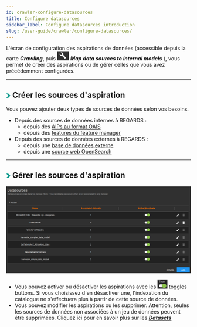 ```yaml
---
id: crawler-configure-datasources
title: Configure datasources
sidebar_label: Configure datasources introduction
slug: /user-guide/crawler/configure-datasources/
---
```


L'écran de configuration des aspirations de données (accessible depuis la carte ***Crawling***, puis <img src="/images/user-documentation/regards-icons/admin/configure.png" alt="configure" height="25"/> ***Map data sources to internal models*** ), vous permet de créer des aspirations ou de gérer celles que vous avez précédemment configurées.

---

## <img src="/images/user-documentation/doc-icons/right-arrow.png" alt="arrow" height="12"/> Créer les sources d'aspiration

Vous pouvez ajouter deux types de sources de données selon vos besoins.

- Depuis des sources de données internes à REGARDS :
  - depuis des [AIPs au format OAIS](../configure-datasources/aips/)
  - depuis des [features du feature manager](../configure-datasources/fem/)
- Depuis des sources de données externes à REGARDS :
  - depuis une [base de données externe](../configure-datasources/external-databases/)
  - depuis une [source web OpenSearch](../configure-datasources/opensearch/)

---

## <img src="/images/user-documentation/doc-icons/right-arrow.png" alt="arrow" height="12"/> Gérer les sources d'aspiration

<div align="center">
  <img src="/images/user-documentation/v1.4/5-crawler/crawler-datasources.png" alt="datasources" width="800"/> 
</div>

- Vous pouvez activer ou désactiver les aspirations avec les <img src="/images/user-documentation/regards-icons/admin/toggle-button.png" alt="toggle" height="25"/> toggles buttons. Si vous choisissez d'en désactiver une, l'indexation du catalogue ne s'effectuera plus à partir de cette source de données.
- Vous pouvez modifier les aspirations ou les supprimer. Attention, seules les sources de données non associées à un jeu de données peuvent être supprimées. Cliquez ici pour en savoir plus sur les ***[Datasets](../../data-organization/collections-datasets/)***
